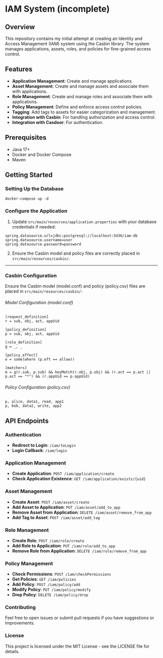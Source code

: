 # IAM System (incomplete)

## Overview

This repository contains my initial attempt at creating an 
Identity and 
Access 
Management 
(IAM) 
system using the Casbin library. 
The system manages 
applications, assets, roles, and policies for fine-grained access control.

## Features

- **Application Management**: Create and manage applications.
- **Asset Management**: Create and manage assets and associate them with applications.
- **Role Management**: Create and manage roles and associate them with applications.
- **Policy Management**: Define and enforce access control policies.
- **Tagging**: Add tags to assets for easier categorization and management.
- **Integration with Casbin**: For handling authorization and access control.
- **Integration with Casdoor**: For authentication.

## Prerequisites

- Java 17+
- Docker and Docker Compose
- Maven

## Getting Started

### Setting Up the Database
```
docker-compose up -d
```

### Configure the Application

1. Update `src/main/resources/application.properties` with your database 
credentials if needed: 
```
spring.datasource.url=jdbc:postgresql://localhost:5436/iam-db
spring.datasource.username=user
spring.datasource.password=password
```
2. Ensure the Casbin model and policy files are correctly placed in 
   `src/main/resources/casbin/`.

---

### Casbin Configuration
Ensure the Casbin model (model.conf) and policy (policy.csv) files are placed in `src/main/resources/casbin/`:

###### Model Configuration (model.conf)
```
[request_definition]
r = sub, obj, act, appUid

[policy_definition]
p = sub, obj, act, appUid

[role_definition]
g = _, _

[policy_effect]
e = some(where (p.eft == allow))

[matchers]
m = g(r.sub, p.sub) && keyMatch(r.obj, p.obj) && (r.act == p.act || p.act == "*") && (r.appUid == p.appUid)
```

###### Policy Configuration (policy.csv)
```
p, alice, data1, read, app1
p, bob, data2, write, app2
```

## API Endpoints

### Authentication

- **Redirect to Login**: `/iam/toLogin`
- **Login Callback**: `/iam/login`

### Application Management

- **Create Application**: `POST /iam/application/create`
- **Check Application Existence**: `GET /iam/application/exists/{uid}`

### Asset Management

- **Create Asset**: `POST /iam/asset/create`
- **Add Asset to Application**: `PUT /iam/asset/add_to_app`
- **Remove Asset from Application**: `DELETE /iam/asset/remove_from_app`
- **Add Tag to Asset**: `POST /iam/asset/add_tag`

### Role Management

- **Create Role**: `POST /iam/role/create`
- **Add Role to Application**: `PUT /iam/role/add_to_app`
- **Remove Role from Application**: `DELETE /iam/role/remove_from_app`

### Policy Management

- **Check Permissions**: `POST /iam/checkPermissions`
- **Get Policies**: `GET /iam/policies`
- **Add Policy**: `POST /iam/policy/add`
- **Modify Policy**: `PUT /iam/policy/modify`
- **Drop Policy**: `DELETE /iam/policy/drop`


### Contributing
Feel free to open issues or submit pull requests if you have suggestions or improvements.

### License
This project is licensed under the MIT License - see the LICENSE file for details.

